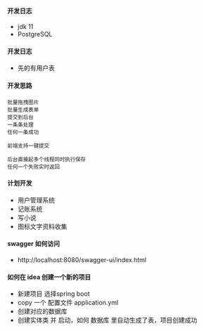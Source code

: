 #### 开发日志

- jdk 11
- PostgreSQL

#### 开发日志

- 先的有用户表

#### 开发思路

```
批量拖拽图片
批量生成表单
提交到后台
一条条处理
任何一条成功

前端支持一键提交

后台直接起多个线程同时执行保存
任何一个失败实时返回
```

#### 计划开发

- 用户管理系统
- 记账系统
- 写小说
- 图标文字资料收集

#### swagger 如何访问

- http://localhost:8080/swagger-ui/index.html

#### 如何在 idea 创建一个新的项目
- 新建项目 选择spring boot
- copy 一个 配置文件 application.yml
- 创建对应的数据库
- 创建实体类 并 启动，如何 数据库 里自动生成了表，项目创建成功